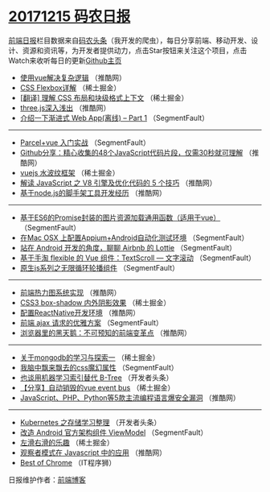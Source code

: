 # [20171215 码农日报](https://toutiao.qdkfweb.cn/date/2017/12/15)

[前端日报](https://qdkfweb.cn/c/news)栏目数据来自[码农头条](https://toutiao.qdkfweb.cn/)（我开发的爬虫），每日分享前端、移动开发、设计、资源和资讯等，为开发者提供动力，点击Star按钮来关注这个项目，点击Watch来收听每日的更新[Github主页](https://github.com/kujian/frontendDaily)
* [使用vue解决复杂逻辑](https://toutiao.qdkfweb.cn/59653.html) （推酷网）
* [CSS Flexbox详解](https://toutiao.qdkfweb.cn/59672.html) （稀土掘金）
* [[翻译] 理解 CSS 布局和块级格式上下文](https://toutiao.qdkfweb.cn/59677.html) （稀土掘金）
* [three.js深入浅出](https://toutiao.qdkfweb.cn/59644.html) （推酷网）
* [介绍一下渐进式 Web App(离线) &#8211; Part 1](https://toutiao.qdkfweb.cn/59634.html) （SegmentFault）

***
* [Parcel+vue 入门实战](https://toutiao.qdkfweb.cn/59630.html) （SegmentFault）
* [Github分享：精心收集的48个JavaScript代码片段，仅需30秒就可理解](https://toutiao.qdkfweb.cn/59648.html) （推酷网）
* [vuejs 水波纹框架](https://toutiao.qdkfweb.cn/59676.html) （稀土掘金）
* [解读 JavaScript 之 V8 引擎及优化代码的 5 个技巧](https://toutiao.qdkfweb.cn/59645.html) （推酷网）
* [基于node.js的脚手架工具开发经历](https://toutiao.qdkfweb.cn/59651.html) （推酷网）

***
* [基于ES6的Promise封装的图片资源加载通用函数（适用于vue）](https://toutiao.qdkfweb.cn/59632.html) （SegmentFault）
* [在Mac OSX 上配置Appium+Android自动化测试环境](https://toutiao.qdkfweb.cn/59622.html) （SegmentFault）
* [站在 Android 开发的角度，聊聊 Airbnb 的 Lottie](https://toutiao.qdkfweb.cn/59633.html) （SegmentFault）
* [基于手淘 flexible 的 Vue 组件：TextScroll &#8212; 文字滚动](https://toutiao.qdkfweb.cn/59623.html) （SegmentFault）
* [原生js系列之无限循环轮播组件](https://toutiao.qdkfweb.cn/59625.html) （SegmentFault）

***
* [前端热力图系统实现](https://toutiao.qdkfweb.cn/59647.html) （推酷网）
* [CSS3 box-shadow 内外阴影效果](https://toutiao.qdkfweb.cn/59674.html) （稀土掘金）
* [配置ReactNative开发环境](https://toutiao.qdkfweb.cn/59639.html) （推酷网）
* [前端 ajax 请求的优雅方案](https://toutiao.qdkfweb.cn/59629.html) （SegmentFault）
* [浏览器里的黑天鹅：不可预知的前端变革点](https://toutiao.qdkfweb.cn/59642.html) （推酷网）

***
* [关于mongodb的学习与探索一](https://toutiao.qdkfweb.cn/59671.html) （稀土掘金）
* [我脑中飘来飘去的css魔幻属性](https://toutiao.qdkfweb.cn/59635.html) （SegmentFault）
* [也谈用机器学习索引替代 B-Tree](https://toutiao.qdkfweb.cn/59574.html) （开发者头条）
* [【分享】自动销毁的vue event bus](https://toutiao.qdkfweb.cn/59673.html) （稀土掘金）
* [JavaScript、PHP、Python等5款主流编程语言爆安全漏洞](https://toutiao.qdkfweb.cn/59649.html) （推酷网）

***
* [Kubernetes 之存储学习整理](https://toutiao.qdkfweb.cn/59579.html) （开发者头条）
* [改造 Android 官方架构组件 ViewModel](https://toutiao.qdkfweb.cn/59631.html) （SegmentFault）
* [左滑右滑的乐趣](https://toutiao.qdkfweb.cn/59678.html) （稀土掘金）
* [观察者模式在 Javascript 中的应用](https://toutiao.qdkfweb.cn/59643.html) （推酷网）
* [Best of Chrome](https://toutiao.qdkfweb.cn/59733.html) （IT程序狮）

日报维护作者：[前端博客](https://qdkfweb.cn/) 